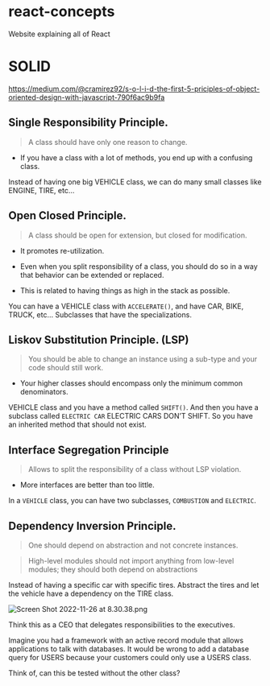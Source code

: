 # react-concepts
Website explaining all of React

# SOLID

https://medium.com/@cramirez92/s-o-l-i-d-the-first-5-priciples-of-object-oriented-design-with-javascript-790f6ac9b9fa

## Single Responsibility Principle.

> A class should have only one reason to change.

* If you have a class with a lot of methods, you end up with a confusing class.

Instead of having one big VEHICLE class, we can do many small classes like ENGINE, TIRE, etc…

## Open Closed Principle.

> A class should be open for extension, but closed for modification.

* It promotes re-utilization.

* Even when you split responsibility of a class, you should do so in a way that behavior can be extended or replaced.

* This is related to having things as high in the stack as possible.

You can have a VEHICLE class with `ACCELERATE()`, and have CAR, BIKE, TRUCK, etc… Subclasses that have the specializations.

## Liskov Substitution Principle. (LSP)

> You should be able to change an instance using a sub-type and your code should still work.

* Your higher classes should encompass only the minimum common denominators.

VEHICLE class and you have a method called `SHIFT()`. And then you have a subclass called `ELECTRIC CAR` ELECTRIC CARS DON’T SHIFT. So you have an inherited method that should not exist.

## Interface Segregation Principle

> Allows to split the responsibility of a class without LSP violation.

* More interfaces are better than too little.

In a `VEHICLE` class, you can have two subclasses, `COMBUSTION` and `ELECTRIC`.

## Dependency Inversion Principle.

> One should depend on abstraction and not concrete instances.

> High-level modules should not import anything from low-level modules; they should both depend on abstractions

Instead of having a specific car with specific tires. Abstract the tires and let the vehicle have a dependency on the TIRE class.

![Screen Shot 2022-11-26 at 8.30.38.png](https://s3-us-west-2.amazonaws.com/secure.notion-static.com/dfecebe5-5391-462a-bfa9-080a4081b24d/Screen_Shot_2022-11-26_at_8.30.38.png)

Think this as a CEO that delegates responsibilities to the executives.

Imagine you had a framework with an active record module that allows applications to talk with databases. It would be wrong to add a database query for USERS because your customers could only use a USERS class.

Think of, can this be tested without the other class?